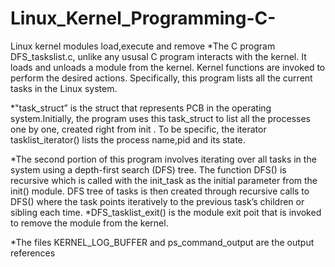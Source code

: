 # Linux_Kernel_Programming-C-
Linux kernel modules load,execute and remove
*The C program DFS_taskslist.c, unlike any ususal C program interacts with the kernel. It loads and unloads a module from the kernel. Kernel functions are invoked to perform the desired actions. Specifically, this program lists all the current tasks in the Linux system. 

*"task_struct” is the struct that represents PCB in the operating system.Initially, the program uses this task_struct to list all the processes one by one, created right from init   . To be specific, the iterator tasklist_iterator() lists the process name,pid and its state.

*The second portion of this program involves iterating over all tasks in the system using a depth-first search (DFS) tree. The function DFS() is recursive which is  called with the init_task as the initial parameter from the init() module. DFS tree of tasks is then created through recursive calls to DFS() where the task points iteratively to the previous task’s children or sibling each time.
*DFS_tasklist_exit() is the module exit poit that is invoked to remove the module from the kernel.

*The files KERNEL_LOG_BUFFER and ps_command_output are the output references

